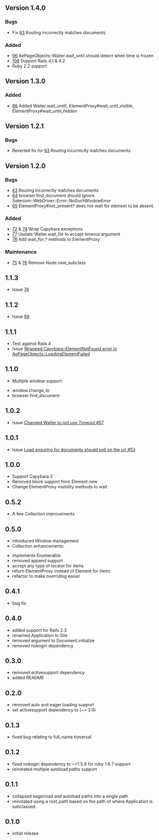 ## Version 1.4.0

### Bugs
* Fix [63](https://github.com/appfolio/ae_page_objects/issues/63) Routing incorrectly matches documents

### Added
* [96](https://github.com/appfolio/ae_page_objects/issues/96) AePageObjects::Waiter.wait_until should detect when time is frozen
* [108](https://github.com/appfolio/ae_page_objects/issues/108) Support Rails 4.1 & 4.2
* Ruby 2.2 support

## Version 1.3.0

### Added

* [86](https://github.com/appfolio/ae_page_objects/pull/86) Added Waiter.wait_until!, ElementProxy#wait_until_visible, ElementProxy#wait_until_hidden

## Version 1.2.1

### Bugs

* Reverted fix for [63](https://github.com/appfolio/ae_page_objects/issues/63) Routing incorrectly matches documents

## Version 1.2.0

### Bugs

* [63](https://github.com/appfolio/ae_page_objects/issues/63) Routing incorrectly matches documents
* [64](https://github.com/appfolio/ae_page_objects/issues/64) browser.find_document should ignore Selenium::WebDriver::Error::NoSuchWindowError
* [65](https://github.com/appfolio/ae_page_objects/issues/65) ElementProxy#not_present? does not wait for element to be absent.

### Added

* [72](https://github.com/appfolio/ae_page_objects/pull/72) & [74](https://github.com/appfolio/ae_page_objects/pull/74) Wrap Capybara exceptions
* [77](https://github.com/appfolio/ae_page_objects/pull/77) Update Waiter.wait_for to accept timeout argument
* [78](https://github.com/appfolio/ae_page_objects/pull/78) Add wait_for_* methods to ElementProxy

### Maintenance

* [75](https://github.com/appfolio/ae_page_objects/pull/75) & [76](https://github.com/appfolio/ae_page_objects/pull/76) Remove Node.new_subclass

## 1.1.3

* Issue [74](https://github.com/appfolio/ae_page_objects/pull/74)

## 1.1.2

* Issue [69](https://github.com/appfolio/ae_page_objects/pull/69)

## 1.1.1

* Test against Rails 4
* Issue [Wrapped Capybara::ElementNotFound error in AePageObjects::LoadingElementFailed](https://github.com/appfolio/ae_page_objects/pull/67)

## 1.1.0

* Multiple window support:
 - window.change_to
 - browser.find_document

## 1.0.2

* Issue [Changed Waiter to not use Timeout #57](https://github.com/appfolio/ae_page_objects/issues/57)

## 1.0.1

* Issue [Load ensuring for documents should poll on the url #53](https://github.com/appfolio/ae_page_objects/issues/53)

## 1.0.0

* Support Capybara 2
* Removed block support from Element.new
* Change ElementProxy visibility methods to wait

## 0.5.2

* A few Collection improvements

## 0.5.0

* introduced Window management
* Collection enhancements:
 - implements Enumerable
 - removed append support
 - accept any type of locator for items
 - return ElementProxy instead of Element for items
 - refactor to make overriding easier

## 0.4.1

* bug fix

## 0.4.0

* added support for Rails 2.3
* renamed Application to Site
* removed argument to Document.initialize
* removed nokogiri dependency

## 0.3.0

* removed activesupport dependency
* added README

## 0.2.0

* removed auto and eager loading support
* set activesupport dependency to (~> 3.0)

## 0.1.3

* fixed bug relating to full_name traversal

## 0.1.2

* fixed nokogiri dependency to ~>1.5.9 for ruby 1.8.7 support
* reinstated multiple autoload paths support

## 0.1.1

* collapsed eagerload and autoload paths into a single path
* reinstated using a root_path based on the path of where Application is subclassed.

## 0.1.0

* initial release

